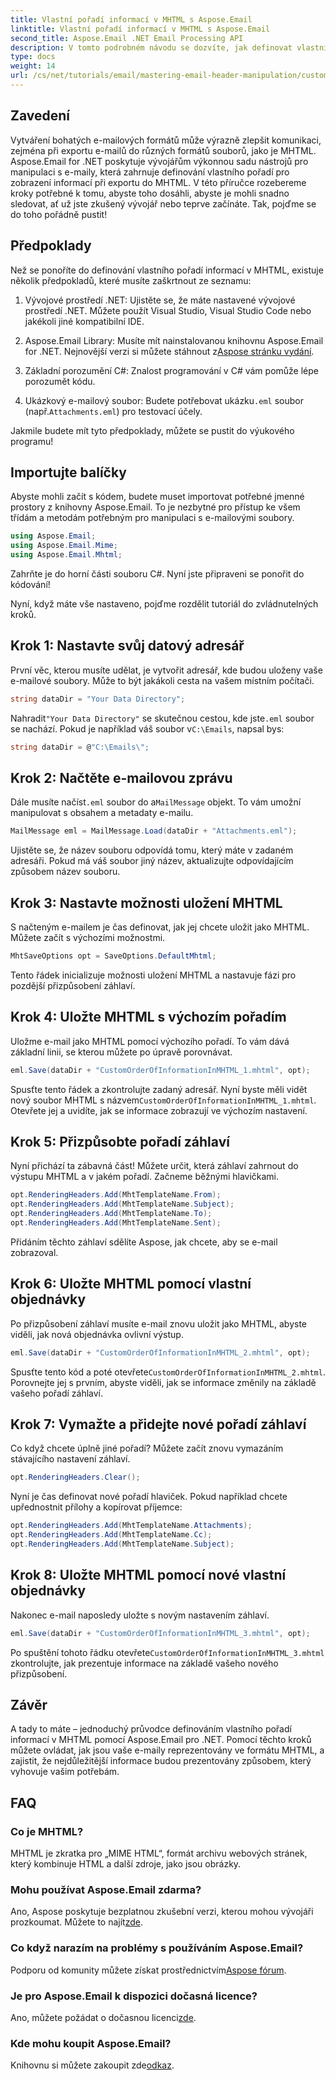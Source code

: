 ```yaml
---
title: Vlastní pořadí informací v MHTML s Aspose.Email
linktitle: Vlastní pořadí informací v MHTML s Aspose.Email
second_title: Aspose.Email .NET Email Processing API
description: V tomto podrobném návodu se dozvíte, jak definovat vlastní pořadí informací v MHTML pomocí Aspose.Email pro .NET.
type: docs
weight: 14
url: /cs/net/tutorials/email/mastering-email-header-manipulation/custom-order-of-information-in-mhtml/
---
```

## Zavedení

Vytváření bohatých e-mailových formátů může výrazně zlepšit komunikaci, zejména při exportu e-mailů do různých formátů souborů, jako je MHTML. Aspose.Email for .NET poskytuje vývojářům výkonnou sadu nástrojů pro manipulaci s e-maily, která zahrnuje definování vlastního pořadí pro zobrazení informací při exportu do MHTML. V této příručce rozebereme kroky potřebné k tomu, abyste toho dosáhli, abyste je mohli snadno sledovat, ať už jste zkušený vývojář nebo teprve začínáte. Tak, pojďme se do toho pořádně pustit!

## Předpoklady

Než se ponoříte do definování vlastního pořadí informací v MHTML, existuje několik předpokladů, které musíte zaškrtnout ze seznamu:

1. Vývojové prostředí .NET: Ujistěte se, že máte nastavené vývojové prostředí .NET. Můžete použít Visual Studio, Visual Studio Code nebo jakékoli jiné kompatibilní IDE.

2.  Aspose.Email Library: Musíte mít nainstalovanou knihovnu Aspose.Email for .NET. Nejnovější verzi si můžete stáhnout z[Aspose stránku vydání](https://releases.aspose.com/email/net/).

3. Základní porozumění C#: Znalost programování v C# vám pomůže lépe porozumět kódu.

4.  Ukázkový e-mailový soubor: Budete potřebovat ukázku`.eml` soubor (např.`Attachments.eml`) pro testovací účely.

Jakmile budete mít tyto předpoklady, můžete se pustit do výukového programu!

## Importujte balíčky

Abyste mohli začít s kódem, budete muset importovat potřebné jmenné prostory z knihovny Aspose.Email. To je nezbytné pro přístup ke všem třídám a metodám potřebným pro manipulaci s e-mailovými soubory.

```csharp
using Aspose.Email;
using Aspose.Email.Mime;
using Aspose.Email.Mhtml;
```

Zahrňte je do horní části souboru C#. Nyní jste připraveni se ponořit do kódování!

Nyní, když máte vše nastaveno, pojďme rozdělit tutoriál do zvládnutelných kroků.

## Krok 1: Nastavte svůj datový adresář

První věc, kterou musíte udělat, je vytvořit adresář, kde budou uloženy vaše e-mailové soubory. Může to být jakákoli cesta na vašem místním počítači.

```csharp
string dataDir = "Your Data Directory";
```

 Nahradit`"Your Data Directory"` se skutečnou cestou, kde jste`.eml` soubor se nachází. Pokud je například váš soubor v`C:\Emails`, napsal bys:

```csharp
string dataDir = @"C:\Emails\";
```

## Krok 2: Načtěte e-mailovou zprávu

Dále musíte načíst`.eml` soubor do a`MailMessage` objekt. To vám umožní manipulovat s obsahem a metadaty e-mailu.

```csharp
MailMessage eml = MailMessage.Load(dataDir + "Attachments.eml");
```

Ujistěte se, že název souboru odpovídá tomu, který máte v zadaném adresáři. Pokud má váš soubor jiný název, aktualizujte odpovídajícím způsobem název souboru.

## Krok 3: Nastavte možnosti uložení MHTML

S načteným e-mailem je čas definovat, jak jej chcete uložit jako MHTML. Můžete začít s výchozími možnostmi.

```csharp
MhtSaveOptions opt = SaveOptions.DefaultMhtml;
```

Tento řádek inicializuje možnosti uložení MHTML a nastavuje fázi pro pozdější přizpůsobení záhlaví.

## Krok 4: Uložte MHTML s výchozím pořadím

Uložme e-mail jako MHTML pomocí výchozího pořadí. To vám dává základní linii, se kterou můžete po úpravě porovnávat.

```csharp
eml.Save(dataDir + "CustomOrderOfInformationInMHTML_1.mhtml", opt);
```

 Spusťte tento řádek a zkontrolujte zadaný adresář. Nyní byste měli vidět nový soubor MHTML s názvem`CustomOrderOfInformationInMHTML_1.mhtml`. Otevřete jej a uvidíte, jak se informace zobrazují ve výchozím nastavení.

## Krok 5: Přizpůsobte pořadí záhlaví

Nyní přichází ta zábavná část! Můžete určit, která záhlaví zahrnout do výstupu MHTML a v jakém pořadí. Začneme běžnými hlavičkami.

```csharp
opt.RenderingHeaders.Add(MhtTemplateName.From);
opt.RenderingHeaders.Add(MhtTemplateName.Subject);
opt.RenderingHeaders.Add(MhtTemplateName.To);
opt.RenderingHeaders.Add(MhtTemplateName.Sent);
```

Přidáním těchto záhlaví sdělíte Aspose, jak chcete, aby se e-mail zobrazoval.

## Krok 6: Uložte MHTML pomocí vlastní objednávky

Po přizpůsobení záhlaví musíte e-mail znovu uložit jako MHTML, abyste viděli, jak nová objednávka ovlivní výstup.

```csharp
eml.Save(dataDir + "CustomOrderOfInformationInMHTML_2.mhtml", opt);
```

 Spusťte tento kód a poté otevřete`CustomOrderOfInformationInMHTML_2.mhtml`. Porovnejte jej s prvním, abyste viděli, jak se informace změnily na základě vašeho pořadí záhlaví.

## Krok 7: Vymažte a přidejte nové pořadí záhlaví

Co když chcete úplně jiné pořadí? Můžete začít znovu vymazáním stávajícího nastavení záhlaví.

```csharp
opt.RenderingHeaders.Clear();
```

Nyní je čas definovat nové pořadí hlaviček. Pokud například chcete upřednostnit přílohy a kopírovat příjemce:

```csharp
opt.RenderingHeaders.Add(MhtTemplateName.Attachments);
opt.RenderingHeaders.Add(MhtTemplateName.Cc);
opt.RenderingHeaders.Add(MhtTemplateName.Subject);
```

## Krok 8: Uložte MHTML pomocí nové vlastní objednávky

Nakonec e-mail naposledy uložte s novým nastavením záhlaví.

```csharp
eml.Save(dataDir + "CustomOrderOfInformationInMHTML_3.mhtml", opt);
```

 Po spuštění tohoto řádku otevřete`CustomOrderOfInformationInMHTML_3.mhtml` zkontrolujte, jak prezentuje informace na základě vašeho nového přizpůsobení.

## Závěr

A tady to máte – jednoduchý průvodce definováním vlastního pořadí informací v MHTML pomocí Aspose.Email pro .NET. Pomocí těchto kroků můžete ovládat, jak jsou vaše e-maily reprezentovány ve formátu MHTML, a zajistit, že nejdůležitější informace budou prezentovány způsobem, který vyhovuje vašim potřebám. 

## FAQ

### Co je MHTML?
MHTML je zkratka pro „MIME HTML“, formát archivu webových stránek, který kombinuje HTML a další zdroje, jako jsou obrázky.

### Mohu používat Aspose.Email zdarma?
 Ano, Aspose poskytuje bezplatnou zkušební verzi, kterou mohou vývojáři prozkoumat. Můžete to najít[zde](https://releases.aspose.com/).

### Co když narazím na problémy s používáním Aspose.Email?
 Podporu od komunity můžete získat prostřednictvím[Aspose fórum](https://forum.aspose.com/c/email/12/).

### Je pro Aspose.Email k dispozici dočasná licence?
 Ano, můžete požádat o dočasnou licenci[zde](https://purchase.aspose.com/temporary-license/).

### Kde mohu koupit Aspose.Email?
 Knihovnu si můžete zakoupit zde[odkaz](https://purchase.aspose.com/buy).